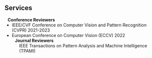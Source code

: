 ## Services

<h4 style="margin:0 10px 0;">Conference Reviewers</h4>

<ul style="margin:0 0 5px;">
  <li>IEEE/CVF Conference on Computer Vision and Pattern Recognition (CVPR) 2021-2023
<!-- <!--   <li><a href="http://iccv2021.thecvf.com/"><autocolor>IEEE/CVF International Conference on Computer Vision (ICCV) 2021</autocolor></a></li> -->
  <li>European Conference on Computer Vision (ECCV) 2022


<h4 style="margin:0 10px 0;">Journal Reviewers</h4>

<ul style="margin:0 0 20px;">
  IEEE Transactions on Pattern Analysis and Machine Intelligence (TPAMI)
</ul>
